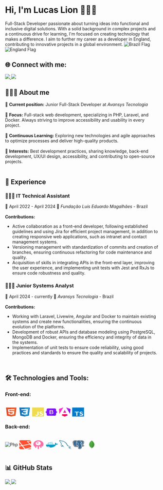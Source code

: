 <h1>Hi, I'm Lucas Lion 🧑🏽‍💻</h1>

<p>Full-Stack Developer passionate about turning ideas into functional and inclusive digital solutions. With a solid background in complex projects and a continuous drive for learning, I'm focused on creating technology that makes a difference. I aim to further my career as a developer in England, contributing to innovative projects in a global environment. <img src="https://upload.wikimedia.org/wikipedia/commons/0/05/Flag_of_Brazil.svg" alt="Brazil Flag" width="30" height="20"> <img src="https://upload.wikimedia.org/wikipedia/en/b/be/Flag_of_England.svg" alt="England Flag" width="30" height="20">
  
<h2>🌐 Connect with me:</h2>
<a href="https://www.linkedin.com/in/lucas-lion-122b15189/" target="_blank">
  <img src="https://img.shields.io/badge/-LinkedIn-%230077B5?style=for-the-badge&logo=linkedin&logoColor=white" target="_blank">
</a>
<a href="https://www.instagram.com/lucas_lionv/" target="_blank">
  <img src="https://img.shields.io/badge/-Instagram-%23E4405F?style=for-the-badge&logo=instagram&logoColor=white" target="_blank">
</a>

<br>

<h2>🧑🏽‍💻 About me</h2>

<p>
💼 <strong>Current position:</strong> Junior Full-Stack Developer at <i>Avansys Tecnologia</i>  <br> </br>
🎯 <strong>Focus:</strong> Full-stack web development, specializing in PHP, Laravel, and Docker. Always striving to improve accessibility and usability in every project.  <br> </br>
🌱 <strong>Continuous Learning:</strong> Exploring new technologies and agile approaches to optimize processes and deliver high-quality products.  <br> </br>
🎨 <strong>Interests:</strong> Best development practices, sharing knowledge, back-end development, UX/UI design, accessibility, and contributing to open-source projects. <br> </br>
</p>

<h2>💼 Experience</h2>

<h3>🧑🏽‍💻 IT Technical Assistant</h3>
<p>
📆 April 2022 - April 2024  
📍 <i>Fundação Luís Eduardo Magalhães</i> - Brazil  </br> </br>
<strong>Contributions:</strong>
<ul>
  <li>Active collaboration as a front-end developer, following established guidelines and using Jira for efficient project management, in addition to creating responsive web applications, such as intranet and contact management systems.</li>
  <li>Versioning management with standardization of commits and creation of branches, ensuring continuous refactoring for code maintenance and quality.</li>
  <li>Acquisition of skills in integrating APIs in the front-end layer, improving the user experience, and implementing unit tests with Jest and RxJs to ensure code robustness and quality.</li>
</ul>
</p>

<h3>🧑🏽‍💻 Junior Systems Analyst</h3>
<p>
📆 April 2024 - currently  
📍 <i>Avansys Tecnologia</i> - Brazil  </br> </br>
<strong>Contributions:</strong>
<ul>
  <li>Working with Laravel, Livewire, Angular and Docker to maintain existing systems and create new functionalities, ensuring the continuous evolution of the platforms.</li>
  <li>Development of robust APIs and database modeling using PostgreSQL, MongoDB and Docker, ensuring the efficiency and integrity of data in the systems.</li>
  <li>Implementation of unit tests to ensure code reliability, using good practices and standards to ensure the quality and scalability of projects.</li>
</ul>
</p>

<br>

<h2>🛠️ Technologies and Tools:</h2>

<h3>Front-end:</h3>
<div style="display: inline_block"><br>
  <img align="center" alt="HTML" height="30" width="40" src="https://raw.githubusercontent.com/devicons/devicon/master/icons/html5/html5-original.svg">
  <img align="center" alt="CSS" height="30" width="40" src="https://raw.githubusercontent.com/devicons/devicon/master/icons/css3/css3-original.svg">
  <img align="center" alt="JavaScript" height="30" width="40" src="https://raw.githubusercontent.com/devicons/devicon/master/icons/javascript/javascript-plain.svg">
  <img align="center" alt="Bootstrap" height="30" width="40" src="https://raw.githubusercontent.com/devicons/devicon/master/icons/bootstrap/bootstrap-original.svg">
  <img align="center" alt="Angular" height="30" width="40" src="https://raw.githubusercontent.com/devicons/devicon/master/icons/angular/angular-original.svg">
  <img align="center" alt="Typescript" height="30" width="40" src="https://raw.githubusercontent.com/devicons/devicon/master/icons/typescript/typescript-original.svg">
</div>

<h3>Back-end:</h3>
<div style="display: inline_block"><br>
  <img align="center" alt="Php" height="30" width="40" src="https://cdn.jsdelivr.net/gh/devicons/devicon/icons/php/php-original.svg">
  <img align="center" alt="Laravel" height="30" width="40" src="https://raw.githubusercontent.com/devicons/devicon/master/icons/laravel/laravel-plain.svg">
  <img align="center" alt="Livewire" height="30" width="40" src="https://raw.githubusercontent.com/devicons/devicon/master/icons/livewire/livewire-plain.svg">
  <img align="center" alt="Docker" height="30" width="40" src="https://raw.githubusercontent.com/devicons/devicon/master/icons/docker/docker-plain.svg">
  <img align="center" alt="MySql" height="30" width="40" src="https://raw.githubusercontent.com/devicons/devicon/master/icons/mysql/mysql-original.svg">
  <img align="center" alt="Postgresql" height="30" width="40" src="https://raw.githubusercontent.com/devicons/devicon/master/icons/postgresql/postgresql-original.svg">
  <img align="center" alt="MongoDB" height="30" width="40" src="https://raw.githubusercontent.com/devicons/devicon/master/icons/mongodb/mongodb-original.svg">
</div>

<br>

<h2>📊 GitHub Stats</h2>
<div align="start">
  <a href="https://github.com/Lucas-Lion">
  <img height="160em" src="https://github-readme-stats.vercel.app/api?username=Lucas-Lion&show_icons=true&theme=dark&include_all_commits=true&count_private=true"/>
  <img height="160em" src="https://github-readme-stats.vercel.app/api/top-langs/?username=Lucas-Lion&layout=compact&langs_count=7&theme=dark"/>
</div>
